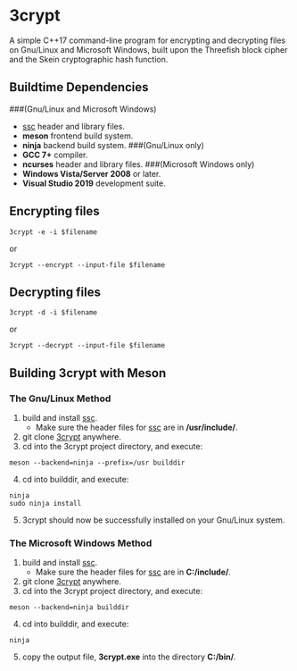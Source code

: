 # 3crypt
A simple C++17 command-line program for encrypting and decrypting files on Gnu/Linux and Microsoft Windows, built upon the Threefish block cipher
and the Skein cryptographic hash function.
## Buildtime Dependencies
###(Gnu/Linux and Microsoft Windows)
-   [ssc](https://github.com/stuartcalder/ssc) header and library files.
-   __meson__ frontend build system.
-   __ninja__ backend build system.
###(Gnu/Linux only)
-   __GCC 7+__ compiler.
-   __ncurses__ header and library files.
###(Microsoft Windows only)
-   __Windows Vista/Server 2008__ or later.
-   __Visual Studio 2019__ development suite.
## Encrypting files
```
3crypt -e -i $filename
```
or
```
3crypt --encrypt --input-file $filename
```
## Decrypting files
```
3crypt -d -i $filename
```
or
```
3crypt --decrypt --input-file $filename
```
## Building 3crypt with Meson
### The Gnu/Linux Method
1. build and install [ssc](https://github.com/stuartcalder/ssc).
    - Make sure the header files for [ssc](https://github.com/stuartcalder/ssc) are in __/usr/include/__.
2. git clone [3crypt](https://github.com/stuartcalder/3crypt) anywhere.
3. cd into the 3crypt project directory, and execute:
```
meson --backend=ninja --prefix=/usr builddir
```
4. cd into builddir, and execute:
```
ninja
sudo ninja install
```
5. 3crypt should now be successfully installed on your Gnu/Linux system.
### The Microsoft Windows Method
1. build and install [ssc](https://github.com/stuartcalder/ssc).
    - Make sure the header files for [ssc](https://github.com/stuartcalder/ssc) are in __C:/include/__.
2. git clone [3crypt](https://github.com/stuartcalder/3crypt) anywhere.
3. cd into the 3crypt project directory, and execute:
```
meson --backend=ninja builddir
```
4. cd into builddir, and execute:
```
ninja
```
5. copy the output file, __3crypt.exe__ into the directory __C:/bin/__.

